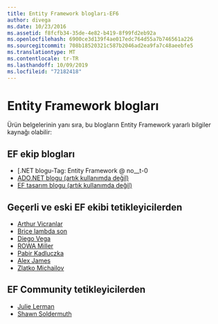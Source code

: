 ```yaml
---
title: Entity Framework blogları-EF6
author: divega
ms.date: 10/23/2016
ms.assetid: f8fcfb34-35de-4e82-b419-8f99fd2eb92a
ms.openlocfilehash: 6900ce3d139f4ae017edc764d55a7b746561a226
ms.sourcegitcommit: 708b18520321c587b2046ad2ea9fa7c48aeebfe5
ms.translationtype: MT
ms.contentlocale: tr-TR
ms.lasthandoff: 10/09/2019
ms.locfileid: "72182418"
---
```

# <a name="entity-framework-blogs"></a>Entity Framework blogları
Ürün belgelerinin yanı sıra, bu blogların Entity Framework yararlı bilgiler kaynağı olabilir:

## <a name="ef-team-blogs"></a>EF ekip blogları

- [.NET blogu-Tag: Entity Framework @ no__t-0
- [ADO.NET blogu (artık kullanımda değil)](https://blogs.msdn.microsoft.com/adonet/)
- [EF tasarım blogu (artık kullanımda değil)](https://blogs.msdn.microsoft.com/efdesign/)

## <a name="current-and-former-ef-team-bloggers"></a>Geçerli ve eski EF ekibi tetikleyicilerden

- [Arthur Vicranlar](https://blog.oneunicorn.com/tag/entity-framework/)
- [Brice lambda son](https://www.bricelam.net/)
- [Diego Vega](https://blogs.msdn.microsoft.com/diego/)
- [ROWA Miller](https://romiller.com/category/entity-framework/)
- [Pabir Kadluczka](https://blog.3d-logic.com/category/entity-framework/)
- [Alex James](https://blogs.msdn.microsoft.com/alexj/tag/entity-framework/)
- [Zlatko Michailov](https://blogs.msdn.microsoft.com/esql/tag/entity-framework/)

## <a name="ef-community-bloggers"></a>EF Community tetikleyicilerden

- [Julie Lerman](https://thedatafarm.com/blog/)  
- [Shawn Soldermuth](https://wildermuth.com/Tag/%20Entity%20Framework)  
